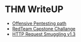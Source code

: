 # THM WriteUP
- [ Offensive Pentesting path](https://github.com/zinzloun/THM_WriteUP/tree/main/PT_Path_notes)
- [RedTeam Capstone Challange](https://github.com/zinzloun/THM_WriteUP/tree/main/RTM_Capstone)
- [HTTP Request Smuggling v1.3](HTTP_Req_Smug)
